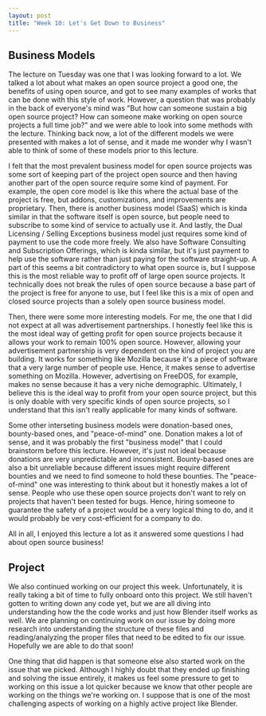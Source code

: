 ```yaml
---
layout: post
title: "Week 10: Let's Get Down to Business"
---
```


## Business Models

The lecture on Tuesday was one that I was looking forward to a lot. We talked a lot about what makes an open source project a good one, the benefits of using open source, and got to see many examples of works that can be done with this style of work. However, a question that was probably in the back of everyone's mind was "But how can someone sustain a big open source project? How can someone make working on open source projects a full time job?" and we were able to look into some methods with the lecture. Thinking back now, a lot of the different models we were presented with makes a lot of sense, and it made me wonder why I wasn't able to think of some of these models prior to this lecture.

<!--more-->

I felt that the most prevalent business model for open source projects was some sort of keeping part of the project open source and then having another part of the open source require some kind of payment. For example, the open core model is like this where the actual base of the project is free, but addons, customizations, and improvements are proprietary. Then, there is another business model (SaaS) which is kinda similar in that the software itself is open source, but people need to subscribe to some kind of service to actually use it. And lastly, the Dual Licensing / Selling Exceptions business model just requires some kind of payment to use the code more freely. We also have Software Consulting and Subscription Offerings, which is kinda similar, but it's just payment to help use the software rather than just paying for the software straight-up. A part of this seems a bit contradictory to what open source is, but I suppose this is the most reliable way to profit off of large open source projects. It technically does not break the rules of open source because a base part of the project is free for anyone to use, but I feel like this is a mix of open and closed source projects than a solely open source business model. 

Then, there were some more interesting models. For me, the one that I did not expect at all was advertisement partnerships. I honestly feel like this is the most ideal way of getting profit for open source projects because it allows your work to remain 100% open source. However, allowing your advertisement partnership is very dependent on the kind of project you are building. It works for something like Mozilla because it's a piece of software that a very large number of people use. Hence, it makes sense to advertise something on Mozilla. However, advertising on FreeDOS, for example, makes no sense because it has a very niche demographic. Ultimately, I believe this is the ideal way to profit from your open source project, but this is only doable with very specific kinds of open source projects, so I understand that this isn't really applicable for many kinds of software. 

Some other interseting business models were donation-based ones, bounty-based ones, and "peace-of-mind" one. Donation makes a lot of sense, and it was probably the first "business model" that I could brainstorm before this lecture. However, it's just not ideal because donations are very unpredictable and inconsistent. Bounty-based ones are also a bit unreliable because different issues might require different bounties and we need to find someone to hold these bounties. The "peace-of-mind" one was interesting to think about but it honestly makes a lot of sense. People who use these open source projects don't want to rely on projects that haven't been tested for bugs. Hence, hiring someone to guarantee the safety of a project would be a very logical thing to do, and it would probably be very cost-efficient for a company to do. 

All in all, I enjoyed this lecture a lot as it answered some questions I had about open source business!

## Project

We also continued working on our project this week. Unfortunately, it is really taking a bit of time to fully onboard onto this project. We still haven't gotten to writing down any code yet, but we are all diving into understanding how the the code works and just how Blender itself works as well. We are planning on continuing work on our issue by doing more research into understanding the structure of these files and reading/analyzing the proper files that need to be edited to fix our issue. Hopefully we are able to do that soon! 

One thing that did happen is that someone else also started work on the issue that we picked. Although I highly doubt that they ended up finishing and solving the issue entirely, it makes us feel some pressure to get to working on this issue a lot quicker because we know that other people are working on the things we're working on. I suppose that is one of the most challenging aspects of working on a highly active project like Blender.